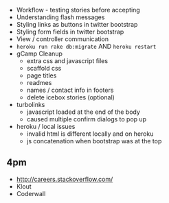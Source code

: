 * Workflow - testing stories before accepting
* Understanding flash messages
* Styling links as buttons in twitter bootstrap
* Styling form fields in twitter bootstrap
* View / controller communication
* `heroku run rake db:migrate` AND `heroku restart`
* gCamp Cleanup
    * extra css and javascript files
    * scaffold css
    * page titles
    * readmes
    * names / contact info in footers
    * delete icebox stories (optional)
* turbolinks
    * javascript loaded at the end of the body
    * caused multiple confirm dialogs to pop up
* heroku / local issues
    * invalid html is different locally and on heroku
    * js concatenation when bootstrap was at the top

## 4pm

* http://careers.stackoverflow.com/
* Klout
* Coderwall
